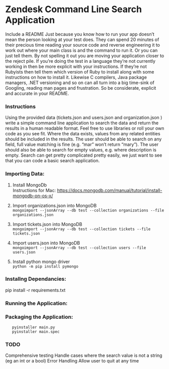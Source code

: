 # Zendesk Command Line Search Application

Include a README
Just because you know how to run your app doesn’t mean the person looking at your test does. They can spend 20 minutes of their precious time reading your source code and reverse engineering it to work out where your main class is and the command to run it. Or you can just tell them. By not spelling it out you are moving your application closer to the reject pile. If you’re doing the test in a language they’re not currently working in then be more explicit with your instructions. If they’re not Rubyists then tell them which version of Ruby to install along with some instructions on how to install it. Likewise C compilers, Java package managers, .NET versioning and so on can all turn into a big time-sink of Googling, reading man pages and frustration. So be considerate, explicit and accurate in your README.


### Instructions

Using the provided data (tickets.json and users.json and organization.json ) write a simple command line application to search the data and return the results in a human readable format. Feel free to use libraries or roll your own code as you see fit. Where the data exists, values from any related entities should be included in the results. The user should be able to search on any field, full value matching is fine (e.g. “mar” won’t return “mary”). The user should also be able to search for empty values, e.g. where description is empty.
Search can get pretty complicated pretty easily, we just want to see that you can code a basic search application.

### Importing Data:

1. Install MongoDb  
   Instructions for Mac: https://docs.mongodb.com/manual/tutorial/install-mongodb-on-os-x/
  

2. Import organizations.json into MongoDB   
   ```mongoimport --jsonArray --db test --collection organizations --file organizations.json```
  
   
3. Import tickets.json into MongoDB   
   ```mongoimport --jsonArray --db test --collection tickets --file tickets.json```
  
   
4. Import users.json into MongoDB   
   ```mongoimport --jsonArray --db test --collection users --file users.json ```
  
   
5. Install python mongo driver  
``` python -m pip install pymongo ```

### Installng Dependancies:

pip install -r requirements.txt

### Running the Application:


### Packaging the Application:
```
   pyinstaller main.py
   pyinstaller main.spec
```

### TODO

Comprehensive testing
Handle cases where the search value is not a string (eg an int or a bool)
Error Handling
Allow user to quit at any time




